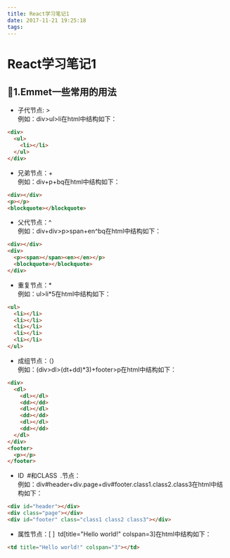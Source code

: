 ```yaml
---
title: React学习笔记1
date: 2017-11-21 19:25:18
tags:
---
```

# React学习笔记1
## 1.Emmet一些常用的用法
+  子代节点: > <br>例如：div>ul>li在html中结构如下：
```html
<div>
  <ul>
    <li></li>
  </ul>
</div>
```
+  兄弟节点：+ <br>例如：div+p+bq在html中结构如下：
```html
<div></div>
<p></p>
<blockquote></blockquote>
```
+  父代节点：^ <br>例如：div+div>p>span+en^bq在html中结构如下：
```html
<div></div>
<div>
  <p><span></span><en></en></p>
  <blockquote></blockquote>
</div>
```
+  重复节点：* <br>例如：ul>li*5在html中结构如下：
```html
<ul>
  <li></li>
  <li></li>
  <li></li>
  <li></li>
  <li></li>
</ul>
```
+  成组节点：（)<br>例如：(div>dl>(dt+dd)*3)+footer>p在html中结构如下：
```html
<div>
  <dl>
    <dl></dl>
    <dd></dd>
    <dl></dl>
    <dd></dd>
    <dl></dl>
    <dd></dd>
  </dl>
</div>
<footer>
  <p></p>
</footer>
```
+  ID&ensp;#和CLASS&ensp;.节点：<br>例如：div#header+div.page+div#footer.class1.class2.class3在html中结构如下：
```html
<div id="header"></div>
<div class="page"></div>
<div id="footer" class="class1 class2 class3"></div>
```
+  属性节点：[ ]&ensp;td[title="Hello world!" colspan=3]在html中结构如下：
```html
<td title="Hello world!" colspan="3"></td>
```


